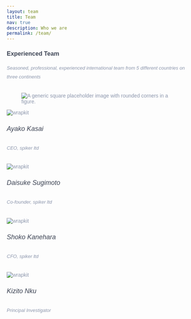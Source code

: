 ```yaml
---
layout: team
title: Team
nav: true
description: Who we are
permalink: /team/
---
```

<!-- https://jsfiddle.net/wrappixel/hpcqbxd8/ -->

<style type="text/css">
  @import url(//fonts.googleapis.com/css?family=Montserrat:300,500);
.team4 {
  font-family: "Montserrat", sans-serif;
	color: #8d97ad;
  font-weight: 300;
}

.team4 h1, .team4 h2, .team4 h3, .team4 h4, .team4 h5, .team4 h6 {
  color: #3e4555;
}

.team4 .font-weight-medium {
	font-weight: 500;
}

.team4 h5 {
    line-height: 22px;
    font-size: 18px;
}

.team4 .subtitle {
    color: #8d97ad;
    line-height: 24px;
		font-size: 13px;
}

.team4 ul li a {
  color: #8d97ad;
  padding-right: 15px;
  -webkit-transition: 0.1s ease-in;
  -o-transition: 0.1s ease-in;
  transition: 0.1s ease-in;
}

.team4 ul li a:hover {
  -webkit-transform: translate3d(0px, -5px, 0px);
  transform: translate3d(0px, -5px, 0px);
	color: #316ce8;
}
</style>

<div class="py-5 team4">
  <div class="container">
    <div class="row justify-content-center mb-4">
      <div class="col-md-7 text-center">
        <h3 class="mb-3">Experienced Team</h3>
        <h6 class="subtitle">Seasoned, professional, experienced international team from 5 different countries on three continents</h6>
      </div>
<figure class="figure">
  <img src="{{site.url}}{{ site.baseurl}}/static_files/people/team-members.png" class="figure-img img-fluid rounded" alt="A generic square placeholder image with rounded corners in a figure.">
</figure>
    </div>
    <div class="row">
      <!-- column  -->
      <div class="col-lg-3 mb-4">
        <!-- Row -->
        <div class="row">
          <div class="col-md-12">
             <img src="{{site.url}}{{ site.baseurl}}/static_files/people/ayako.jpeg" 
            alt="wrapkit" class="img-fluid rounded-circle" />
          </div>
          <div class="col-md-12 text-center">
            <div class="pt-2">
              <h5 class="mt-4 font-weight-medium mb-0">Ayako Kasai</h5>
              <h6 class="subtitle mb-3">CEO, spiker ltd</h6>
            </div>
          </div>
        </div>
        <!-- Row -->
      </div>
      <!-- column  -->
      <!-- column  -->
      <div class="col-lg-3 mb-4">
        <!-- Row -->
        <div class="row">
          <div class="col-md-12">
            <img src="{{site.url}}{{ site.baseurl}}/static_files/people/ayako.jpeg" alt="wrapkit" class="img-fluid rounded-circle" />
          </div>
          <div class="col-md-12 text-center">
            <div class="pt-2">
              <h5 class="mt-4 font-weight-medium mb-0">Daisuke Sugimoto</h5>
              <h6 class="subtitle mb-3">Co-founder, spiker ltd</h6>
            </div>
          </div>
        </div>
        <!-- Row -->
      </div>
      <!-- column  -->
      <!-- column  -->
      <div class="col-lg-3 mb-4">
        <!-- Row -->
        <div class="row">
          <div class="col-md-12">
            <img src="{{site.url}}{{ site.baseurl}}/static_files/people/ayako.jpeg" alt="wrapkit" class="img-fluid rounded-circle" />
          </div>
          <div class="col-md-12 text-center">
            <div class="pt-2">
              <h5 class="mt-4 font-weight-medium mb-0">Shoko Kanehara</h5>
              <h6 class="subtitle mb-3">CFO, spiker ltd</h6>
            </div>
          </div>
        </div>
        <!-- Row -->
      </div>
      <!-- column  -->
      <!-- column  -->
      <div class="col-lg-3 mb-4">
        <!-- Row -->
        <div class="row">
          <div class="col-md-12">
            <img src="{{site.url}}{{ site.baseurl}}/static_files/people/kizito.jpg" alt="wrapkit" class="img-fluid rounded-circle" />
          </div>
          <div class="col-md-12 text-center">
            <div class="pt-2">
              <h5 class="mt-4 font-weight-medium mb-0">Kizito Nku</h5>
              <h6 class="subtitle mb-3">Principal Investigator</h6>
            </div>
          </div>
        </div>
      </div>
    </div>
  </div>
</div>
